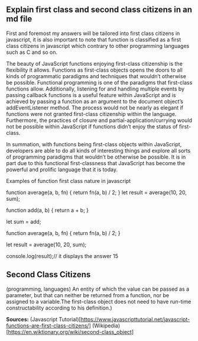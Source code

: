 ## Explain first class and second class citizens in an md file

First and foremost my answers will be tailored into first class citizens in javascript, it is also important to note that function is classified as a first class citizens in javascript which contrary to other programming languages such as C and so on.


The beauty of JavaScript functions enjoying first-class citizenship is the flexibility it allows. Functions as first-class objects opens the doors to all kinds of programmatic paradigms and techniques that wouldn’t otherwise be possible. Functional programming is one of the paradigms that first-class functions allow. Additionally, listening for and handling multiple events by passing callback functions is a useful feature within JavaScript and is achieved by passing a function as an argument to the document object’s addEventListener method. The process would not be nearly as elegant if functions were not granted first-class citizenship within the language. Furthermore, the practices of closure and partial-application/currying would not be possible within JavaScript if functions didn’t enjoy the status of first-class.

In summation, with functions being first-class objects within JavaScript, developers are able to do all kinds of interesting things and explore all sorts of programming paradigms that wouldn’t be otherwise be possible. It is in part due to this functional first-classness that JavaScript has become the powerful and prolific language that it is today.

Examples of function first class nature in javascript

function average(a, b, fn) {
    return fn(a, b) / 2;
} 
let result = average(10, 20, sum);

function add(a, b) {
    return a + b;
}

let sum = add;

function average(a, b, fn) {
    return fn(a, b) / 2;
}

let result = average(10, 20, sum);

console.log(result);// it displays the answer 15

## Second Class Citizens
(programming, languages) An entity of which the value can be passed as a parameter, but that can neither be returned from a function, nor be assigned to a variable.The first-class object does not need to have run-time constructability according to his definition.)

**Sources:**  (Javascript Tutorial)[https://www.javascripttutorial.net/javascript-functions-are-first-class-citizens/] (Wikipedia)[https://en.wiktionary.org/wiki/second-class_object]
